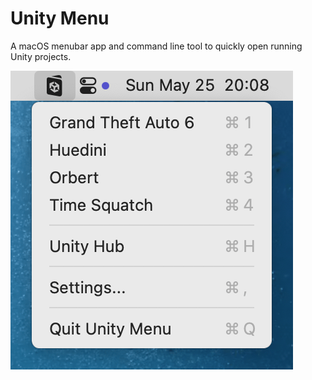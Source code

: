 # Unity Menu

A macOS menubar app and command line tool to quickly open running Unity
projects.

![Screenshot](Screenshot.png)
